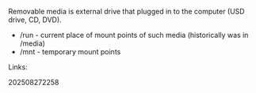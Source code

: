 Removable media is external drive that plugged in to the computer (USD drive, CD, DVD).

- /run - current place of mount points of such media (historically was in /media)
- /mnt - temporary mount points


Links:

202508272258

